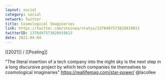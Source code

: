 ```yaml
---
layout: social
category: social
network: Twitter
title: Cosmological Imaginaries
link: https://twitter.com/steinea/status/1378497573820919813
twitterID: 1378497573820919813
date: 2021-04-04
---
```


[[2021]] / [[Posting]]

"The literal insertion of a tech company into the night sky is the next step in a long discursive project by which tech companies tie themselves to cosmological imaginaries" <https://reallifemag.com/star-power/> @lacollee
